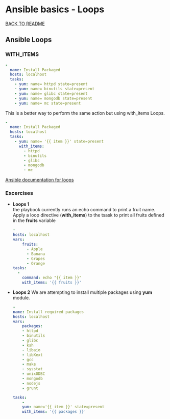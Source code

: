 # Ansible basics - Loops

[BACK TO README](README.md)

## Ansible Loops

### WITH_ITEMS

```yaml
-
  name: Install Packaged
  hosts: localhost
  tasks:
    - yum: name= httpd state=present
    - yum: name= binutils state=present
    - yum: name= glibc state=present
    - yum: name= mongodb state=present
    - yum: name= mc state=present

```

This is a better way to perform the same action but using with_items Loops.


```yaml
-
  name: Install Packaged
  hosts: localhost
  tasks:
    - yum: name= '{{ item }}' state=present
      with_items:
        - httpd
        - binutils
        - glibc
        - mongodb
        - mc
```

[Ansible documentation for loops](https://docs.ansible.com/ansible/latest/user_guide/playbooks_loops.html)

### Excercises

* **Loops 1**  
  the playbook currently runs an echo command to print a fruit name. Apply a loop directive (**with_items**) to the tsask to print all fruits defined in the **fruits** variable

  ```yaml
  -
  hosts: localhost
  vars:
      fruits:
        - Apple
        - Banana
        - Grapes
        - Orange
  tasks:
    -
      command: echo "{{ item }}"
      with_items: '{{ fruits }}'
  ```


* **Loops 2**
  We are attempting to install multiple packages using **yum** module.

    ```yaml
    -
    name: Install required packages
    hosts: localhost
    vars:
        packages:
        - httpd
        - binutils
        - glibc
        - ksh
        - libaio
        - libXext
        - gcc
        - make
        - sysstat
        - unixODBC
        - mongodb
        - nodejs
        - grunt

    tasks:
        -
        yum: name='{{ item }}' state=present
        with_items: '{{ packages }}'
    ``` 

